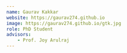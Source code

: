 ```yaml
---
name: Gaurav Kakkar
website: https://gaurav274.github.io
image: https://gaurav274.github.io/gtk.jpg
role: PhD Student
advisors:
    - Prof. Joy Arulraj
---
```



